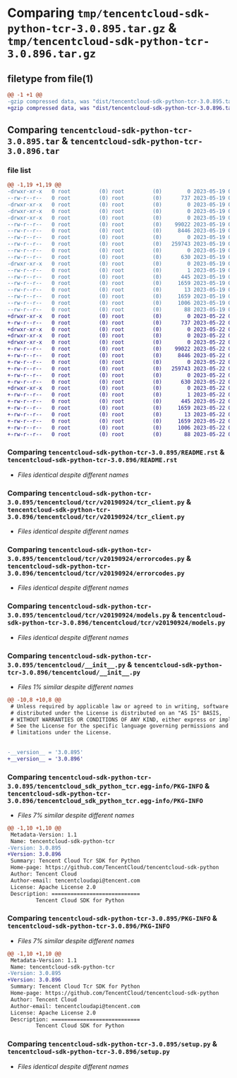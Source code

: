 # Comparing `tmp/tencentcloud-sdk-python-tcr-3.0.895.tar.gz` & `tmp/tencentcloud-sdk-python-tcr-3.0.896.tar.gz`

## filetype from file(1)

```diff
@@ -1 +1 @@
-gzip compressed data, was "dist/tencentcloud-sdk-python-tcr-3.0.895.tar", last modified: Fri May 19 03:01:21 2023, max compression
+gzip compressed data, was "dist/tencentcloud-sdk-python-tcr-3.0.896.tar", last modified: Mon May 22 00:33:34 2023, max compression
```

## Comparing `tencentcloud-sdk-python-tcr-3.0.895.tar` & `tencentcloud-sdk-python-tcr-3.0.896.tar`

### file list

```diff
@@ -1,19 +1,19 @@
-drwxr-xr-x   0 root         (0) root         (0)        0 2023-05-19 03:01:21.000000 tencentcloud-sdk-python-tcr-3.0.895/
--rw-r--r--   0 root         (0) root         (0)      737 2023-05-19 03:01:20.000000 tencentcloud-sdk-python-tcr-3.0.895/README.rst
-drwxr-xr-x   0 root         (0) root         (0)        0 2023-05-19 03:01:21.000000 tencentcloud-sdk-python-tcr-3.0.895/tencentcloud/
-drwxr-xr-x   0 root         (0) root         (0)        0 2023-05-19 03:01:21.000000 tencentcloud-sdk-python-tcr-3.0.895/tencentcloud/tcr/
-drwxr-xr-x   0 root         (0) root         (0)        0 2023-05-19 03:01:21.000000 tencentcloud-sdk-python-tcr-3.0.895/tencentcloud/tcr/v20190924/
--rw-r--r--   0 root         (0) root         (0)    99022 2023-05-19 03:01:20.000000 tencentcloud-sdk-python-tcr-3.0.895/tencentcloud/tcr/v20190924/tcr_client.py
--rw-r--r--   0 root         (0) root         (0)     8446 2023-05-19 03:01:20.000000 tencentcloud-sdk-python-tcr-3.0.895/tencentcloud/tcr/v20190924/errorcodes.py
--rw-r--r--   0 root         (0) root         (0)        0 2023-05-19 03:01:20.000000 tencentcloud-sdk-python-tcr-3.0.895/tencentcloud/tcr/v20190924/__init__.py
--rw-r--r--   0 root         (0) root         (0)   259743 2023-05-19 03:01:20.000000 tencentcloud-sdk-python-tcr-3.0.895/tencentcloud/tcr/v20190924/models.py
--rw-r--r--   0 root         (0) root         (0)        0 2023-05-19 03:01:20.000000 tencentcloud-sdk-python-tcr-3.0.895/tencentcloud/tcr/__init__.py
--rw-r--r--   0 root         (0) root         (0)      630 2023-05-19 03:01:20.000000 tencentcloud-sdk-python-tcr-3.0.895/tencentcloud/__init__.py
-drwxr-xr-x   0 root         (0) root         (0)        0 2023-05-19 03:01:21.000000 tencentcloud-sdk-python-tcr-3.0.895/tencentcloud_sdk_python_tcr.egg-info/
--rw-r--r--   0 root         (0) root         (0)        1 2023-05-19 03:01:21.000000 tencentcloud-sdk-python-tcr-3.0.895/tencentcloud_sdk_python_tcr.egg-info/dependency_links.txt
--rw-r--r--   0 root         (0) root         (0)      445 2023-05-19 03:01:21.000000 tencentcloud-sdk-python-tcr-3.0.895/tencentcloud_sdk_python_tcr.egg-info/SOURCES.txt
--rw-r--r--   0 root         (0) root         (0)     1659 2023-05-19 03:01:21.000000 tencentcloud-sdk-python-tcr-3.0.895/tencentcloud_sdk_python_tcr.egg-info/PKG-INFO
--rw-r--r--   0 root         (0) root         (0)       13 2023-05-19 03:01:21.000000 tencentcloud-sdk-python-tcr-3.0.895/tencentcloud_sdk_python_tcr.egg-info/top_level.txt
--rw-r--r--   0 root         (0) root         (0)     1659 2023-05-19 03:01:21.000000 tencentcloud-sdk-python-tcr-3.0.895/PKG-INFO
--rw-r--r--   0 root         (0) root         (0)     1006 2023-05-19 03:01:20.000000 tencentcloud-sdk-python-tcr-3.0.895/setup.py
--rw-r--r--   0 root         (0) root         (0)       88 2023-05-19 03:01:21.000000 tencentcloud-sdk-python-tcr-3.0.895/setup.cfg
+drwxr-xr-x   0 root         (0) root         (0)        0 2023-05-22 00:33:34.000000 tencentcloud-sdk-python-tcr-3.0.896/
+-rw-r--r--   0 root         (0) root         (0)      737 2023-05-22 00:33:34.000000 tencentcloud-sdk-python-tcr-3.0.896/README.rst
+drwxr-xr-x   0 root         (0) root         (0)        0 2023-05-22 00:33:34.000000 tencentcloud-sdk-python-tcr-3.0.896/tencentcloud/
+drwxr-xr-x   0 root         (0) root         (0)        0 2023-05-22 00:33:34.000000 tencentcloud-sdk-python-tcr-3.0.896/tencentcloud/tcr/
+drwxr-xr-x   0 root         (0) root         (0)        0 2023-05-22 00:33:34.000000 tencentcloud-sdk-python-tcr-3.0.896/tencentcloud/tcr/v20190924/
+-rw-r--r--   0 root         (0) root         (0)    99022 2023-05-22 00:33:34.000000 tencentcloud-sdk-python-tcr-3.0.896/tencentcloud/tcr/v20190924/tcr_client.py
+-rw-r--r--   0 root         (0) root         (0)     8446 2023-05-22 00:33:34.000000 tencentcloud-sdk-python-tcr-3.0.896/tencentcloud/tcr/v20190924/errorcodes.py
+-rw-r--r--   0 root         (0) root         (0)        0 2023-05-22 00:33:34.000000 tencentcloud-sdk-python-tcr-3.0.896/tencentcloud/tcr/v20190924/__init__.py
+-rw-r--r--   0 root         (0) root         (0)   259743 2023-05-22 00:33:34.000000 tencentcloud-sdk-python-tcr-3.0.896/tencentcloud/tcr/v20190924/models.py
+-rw-r--r--   0 root         (0) root         (0)        0 2023-05-22 00:33:34.000000 tencentcloud-sdk-python-tcr-3.0.896/tencentcloud/tcr/__init__.py
+-rw-r--r--   0 root         (0) root         (0)      630 2023-05-22 00:33:34.000000 tencentcloud-sdk-python-tcr-3.0.896/tencentcloud/__init__.py
+drwxr-xr-x   0 root         (0) root         (0)        0 2023-05-22 00:33:34.000000 tencentcloud-sdk-python-tcr-3.0.896/tencentcloud_sdk_python_tcr.egg-info/
+-rw-r--r--   0 root         (0) root         (0)        1 2023-05-22 00:33:34.000000 tencentcloud-sdk-python-tcr-3.0.896/tencentcloud_sdk_python_tcr.egg-info/dependency_links.txt
+-rw-r--r--   0 root         (0) root         (0)      445 2023-05-22 00:33:34.000000 tencentcloud-sdk-python-tcr-3.0.896/tencentcloud_sdk_python_tcr.egg-info/SOURCES.txt
+-rw-r--r--   0 root         (0) root         (0)     1659 2023-05-22 00:33:34.000000 tencentcloud-sdk-python-tcr-3.0.896/tencentcloud_sdk_python_tcr.egg-info/PKG-INFO
+-rw-r--r--   0 root         (0) root         (0)       13 2023-05-22 00:33:34.000000 tencentcloud-sdk-python-tcr-3.0.896/tencentcloud_sdk_python_tcr.egg-info/top_level.txt
+-rw-r--r--   0 root         (0) root         (0)     1659 2023-05-22 00:33:34.000000 tencentcloud-sdk-python-tcr-3.0.896/PKG-INFO
+-rw-r--r--   0 root         (0) root         (0)     1006 2023-05-22 00:33:34.000000 tencentcloud-sdk-python-tcr-3.0.896/setup.py
+-rw-r--r--   0 root         (0) root         (0)       88 2023-05-22 00:33:34.000000 tencentcloud-sdk-python-tcr-3.0.896/setup.cfg
```

### Comparing `tencentcloud-sdk-python-tcr-3.0.895/README.rst` & `tencentcloud-sdk-python-tcr-3.0.896/README.rst`

 * *Files identical despite different names*

### Comparing `tencentcloud-sdk-python-tcr-3.0.895/tencentcloud/tcr/v20190924/tcr_client.py` & `tencentcloud-sdk-python-tcr-3.0.896/tencentcloud/tcr/v20190924/tcr_client.py`

 * *Files identical despite different names*

### Comparing `tencentcloud-sdk-python-tcr-3.0.895/tencentcloud/tcr/v20190924/errorcodes.py` & `tencentcloud-sdk-python-tcr-3.0.896/tencentcloud/tcr/v20190924/errorcodes.py`

 * *Files identical despite different names*

### Comparing `tencentcloud-sdk-python-tcr-3.0.895/tencentcloud/tcr/v20190924/models.py` & `tencentcloud-sdk-python-tcr-3.0.896/tencentcloud/tcr/v20190924/models.py`

 * *Files identical despite different names*

### Comparing `tencentcloud-sdk-python-tcr-3.0.895/tencentcloud/__init__.py` & `tencentcloud-sdk-python-tcr-3.0.896/tencentcloud/__init__.py`

 * *Files 1% similar despite different names*

```diff
@@ -10,8 +10,8 @@
 # Unless required by applicable law or agreed to in writing, software
 # distributed under the License is distributed on an "AS IS" BASIS,
 # WITHOUT WARRANTIES OR CONDITIONS OF ANY KIND, either express or implied.
 # See the License for the specific language governing permissions and
 # limitations under the License.
 
 
-__version__ = '3.0.895'
+__version__ = '3.0.896'
```

### Comparing `tencentcloud-sdk-python-tcr-3.0.895/tencentcloud_sdk_python_tcr.egg-info/PKG-INFO` & `tencentcloud-sdk-python-tcr-3.0.896/tencentcloud_sdk_python_tcr.egg-info/PKG-INFO`

 * *Files 7% similar despite different names*

```diff
@@ -1,10 +1,10 @@
 Metadata-Version: 1.1
 Name: tencentcloud-sdk-python-tcr
-Version: 3.0.895
+Version: 3.0.896
 Summary: Tencent Cloud Tcr SDK for Python
 Home-page: https://github.com/TencentCloud/tencentcloud-sdk-python
 Author: Tencent Cloud
 Author-email: tencentcloudapi@tencent.com
 License: Apache License 2.0
 Description: ============================
         Tencent Cloud SDK for Python
```

### Comparing `tencentcloud-sdk-python-tcr-3.0.895/PKG-INFO` & `tencentcloud-sdk-python-tcr-3.0.896/PKG-INFO`

 * *Files 7% similar despite different names*

```diff
@@ -1,10 +1,10 @@
 Metadata-Version: 1.1
 Name: tencentcloud-sdk-python-tcr
-Version: 3.0.895
+Version: 3.0.896
 Summary: Tencent Cloud Tcr SDK for Python
 Home-page: https://github.com/TencentCloud/tencentcloud-sdk-python
 Author: Tencent Cloud
 Author-email: tencentcloudapi@tencent.com
 License: Apache License 2.0
 Description: ============================
         Tencent Cloud SDK for Python
```

### Comparing `tencentcloud-sdk-python-tcr-3.0.895/setup.py` & `tencentcloud-sdk-python-tcr-3.0.896/setup.py`

 * *Files identical despite different names*

